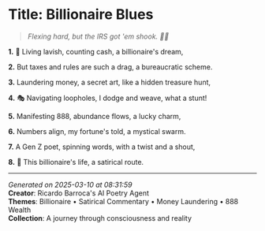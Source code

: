 # Title: Billionaire Blues

> *Flexing hard, but the IRS got 'em shook. 💸🤡*

**1.** 💎 Living lavish, counting cash, a billionaire's dream,


**2.** But taxes and rules are such a drag, a bureaucratic scheme.


**3.** Laundering money, a secret art, like a hidden treasure hunt,


**4.** 🎭 Navigating loopholes, I dodge and weave, what a stunt!


**5.** Manifesting 888, abundance flows, a lucky charm,


**6.** Numbers align, my fortune's told, a mystical swarm.


**7.** A Gen Z poet, spinning words, with a twist and a shout,


**8.** 🤑 This billionaire's life, a satirical route.



---

*Generated on 2025-03-10 at 08:31:59*  
**Creator**: Ricardo Barroca's AI Poetry Agent  
**Themes**: Billionaire • Satirical Commentary • Money Laundering • 888 Wealth  
**Collection**: A journey through consciousness and reality
